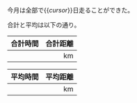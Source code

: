 
今月は全部で{{_cursor_}}日走ることができた。  

合計と平均は以下の通り。  

|合計時間|合計距離|
|-------:|-------:|
||km|


|平均時間|平均距離|
|-------:|-------:|
||km|




